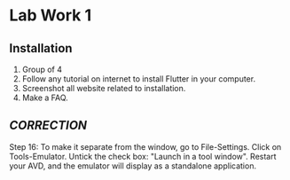 # Lab Work 1

## Installation

1. Group of 4
2. Follow any tutorial on internet to install Flutter in your computer.
3. Screenshot all website related to installation.
4. Make a FAQ.


## ***CORRECTION***
Step 16: To make it separate from the window, go to File-Settings. Click on Tools-Emulator. Untick the 
check box: "Launch in a tool window". Restart your AVD, and the emulator will display as a standalone application.
